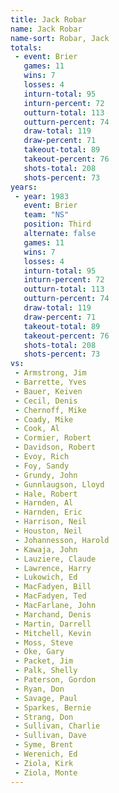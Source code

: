 ```yaml
---
title: Jack Robar
name: Jack Robar
name-sort: Robar, Jack
totals:
 - event: Brier
   games: 11
   wins: 7
   losses: 4
   inturn-total: 95
   inturn-percent: 72
   outturn-total: 113
   outturn-percent: 74
   draw-total: 119
   draw-percent: 71
   takeout-total: 89
   takeout-percent: 76
   shots-total: 208
   shots-percent: 73
years:
 - year: 1983
   event: Brier
   team: "NS"
   position: Third
   alternate: false
   games: 11
   wins: 7
   losses: 4
   inturn-total: 95
   inturn-percent: 72
   outturn-total: 113
   outturn-percent: 74
   draw-total: 119
   draw-percent: 71
   takeout-total: 89
   takeout-percent: 76
   shots-total: 208
   shots-percent: 73
vs:
 - Armstrong, Jim
 - Barrette, Yves
 - Bauer, Keiven
 - Cecil, Denis
 - Chernoff, Mike
 - Coady, Mike
 - Cook, Al
 - Cormier, Robert
 - Davidson, Robert
 - Evoy, Rich
 - Foy, Sandy
 - Grundy, John
 - Gunnlaugson, Lloyd
 - Hale, Robert
 - Harnden, Al
 - Harnden, Eric
 - Harrison, Neil
 - Houston, Neil
 - Johannesson, Harold
 - Kawaja, John
 - Lauziere, Claude
 - Lawrence, Harry
 - Lukowich, Ed
 - MacFadyen, Bill
 - MacFadyen, Ted
 - MacFarlane, John
 - Marchand, Denis
 - Martin, Darrell
 - Mitchell, Kevin
 - Moss, Steve
 - Oke, Gary
 - Packet, Jim
 - Palk, Shelly
 - Paterson, Gordon
 - Ryan, Don
 - Savage, Paul
 - Sparkes, Bernie
 - Strang, Don
 - Sullivan, Charlie
 - Sullivan, Dave
 - Syme, Brent
 - Werenich, Ed
 - Ziola, Kirk
 - Ziola, Monte
---
```

